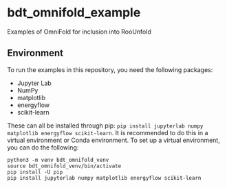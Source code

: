 # bdt_omnifold_example
Examples of OmniFold for inclusion into RooUnfold

## Environment
To run the examples in this repository, you need the following packages:
- Jupyter Lab
- NumPy
- matplotlib
- energyflow
- scikit-learn

These can all be installed through pip: `pip install jupyterlab numpy matplotlib energyflow scikit-learn`. It is recommended to do this in a virtual environment or Conda environment. To set up a virtual environment, you can do the following:
```
python3 -m venv bdt_omnifold_venv
source bdt_omnifold_venv/bin/activate
pip install -U pip
pip install jupyterlab numpy matplotlib energyflow scikit-learn
```
